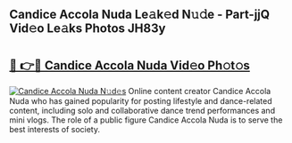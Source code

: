 ## Candice Accola Nuda Le𝚊k𝚎d N𝚞𝚍e - Part-jjQ Vid𝚎o Le𝚊ks Photos JH83y

# <h2><a href="http://fbfsjej.evod.top/?m=Candice+Accola+Nuda">🔗 👉🔴 Candice Accola Nuda Vid𝚎o Ph𝚘t𝚘s</a></h2>

[![Candice Accola Nuda N𝚞d𝚎s](https://i.imgur.com/8V9OHl7.gif)](http://fbfsjej.evod.top/?m=Candice+Accola+Nuda)
Online content creator Candice Accola Nuda who has gained popularity for posting lifestyle and dance-related content, including solo and collaborative dance trend performances and mini vlogs. The role of a public figure Candice Accola Nuda is to serve the best interests of society. 
